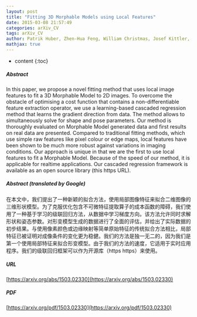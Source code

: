 ```yaml
---
layout: post
title: "Fitting 3D Morphable Models using Local Features"
date: 2015-03-08 21:57:49
categories: arXiv_CV
tags: arXiv_CV
author: Patrik Huber, Zhen-Hua Feng, William Christmas, Josef Kittler, Matthias Rätsch
mathjax: true
---
```


* content
{:toc}

##### Abstract
In this paper, we propose a novel fitting method that uses local image features to fit a 3D Morphable Model to 2D images. To overcome the obstacle of optimising a cost function that contains a non-differentiable feature extraction operator, we use a learning-based cascaded regression method that learns the gradient direction from data. The method allows to simultaneously solve for shape and pose parameters. Our method is thoroughly evaluated on Morphable Model generated data and first results on real data are presented. Compared to traditional fitting methods, which use simple raw features like pixel colour or edge maps, local features have been shown to be much more robust against variations in imaging conditions. Our approach is unique in that we are the first to use local features to fit a Morphable Model. Because of the speed of our method, it is applicable for realtime applications. Our cascaded regression framework is available as an open source library (this https URL).

##### Abstract (translated by Google)
在本文中，我们提出了一种新颖的拟合方法，使用局部图像特征来拟合二维图像的三维形状模型。为了克服优化包含不可微特征提取算子的成本函数的障碍，我们使用了一种基于学习的级联回归方法，从数据中学习梯度方向。该方法允许同时求解形状和姿态参数。对形变模型生成的数据进行了全面的评估，并给出了实际数据的初步结果。与使用像素颜色或边缘映射等简单原始特征的传统拟合方法相比，局部特征已被证明对成像条件的变化更为稳健。我们的方法是独一无二的，因为我们是第一个使用局部特征来拟合形变模型。由于我们的方法的速度，它适用于实时应用程序。我们的级联回归框架可以作为开源库（https https）来使用。

##### URL
[https://arxiv.org/abs/1503.02330](https://arxiv.org/abs/1503.02330)

##### PDF
[https://arxiv.org/pdf/1503.02330](https://arxiv.org/pdf/1503.02330)

